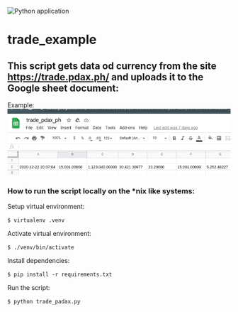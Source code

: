 ![Python application](https://github.com/sturivny/trade_example/workflows/Python%20application/badge.svg)

# trade_example

## This script gets data od currency from the site https://trade.pdax.ph/ and uploads it to the Google sheet document:

Example:
![Example](images/sheet_example.png)

### How to run the script locally on the *nix like systems:

Setup virtual environment:
```
$ virtualenv .venv
```

Activate virtual environment:
```
$ ./venv/bin/activate
```

Install dependencies:
```
$ pip install -r requirements.txt
```

Run the script:
```
$ python trade_padax.py
```
